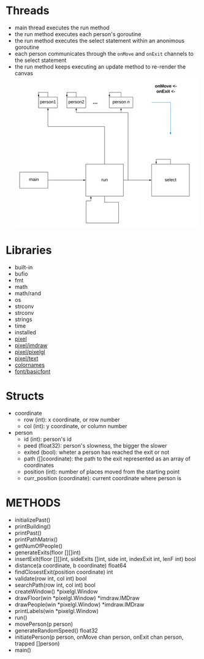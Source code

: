 # Threads
- main thread executes the run method
- the run method executes each person's goroutine
- the run method executes the select statement within an anonimous goroutine
- each person communicates through the `onMove` and `onExit` channels to the select statement
- the run method keeps executing an update method to re-render the canvas
![](assets/threads.png)
# Libraries
* built-in
 * bufio
 * fmt
 * math
 * math/rand
 * os
 * strconv
 * strconv
 * strings
 * time
* installed
 * [pixel](https://github.com/faiface/pixel)
 * [pixel/imdraw](https://github.com/faiface/pixel/imdraw)
 * [pixel/pixelgl](https://github.com/faiface/pixel/pixelgl)
 * [pixel/text](https://github.com/faiface/pixel/text)
 * [colornames](https://godoc.org/golang.org/x/image/colornames)
 * [font/basicfont](https://godoc.org/golang.org/x/image/font/basicfont)
# Structs
* coordinate
  * row (int): x coordinate, or row number
  * col (int): y coordinate, or column number
* person
  * id (int): person's id
  * peed (float32): person's slowness, the bigger the slower
  * exited (bool): wheter a person has reached the exit or not
  * path ([]coordinate): the path to the exit represented as an array of coordinates
  * position (int): number of places moved from the starting point
  * curr_position (coordinate): current coordinate where person is
# METHODS
* initializePast()
* printBuilding()
* printPast()
* printPathMatrix()
* getNumOfPeople()
* generateExits(floor [][]int)
* insertExit(floor [][]int, sideExits []int, side int, indexExit int, lenF int) bool
* distance(a coordinate, b coordinate) float64
* findClosestExit(position coordinate) int
* validate(row int, col int) bool
* searchPath(row int, col int) bool
* createWindow() \*pixelgl.Window
* drawFloor(win \*pixelgl.Window) \*imdraw.IMDraw
* drawPeople(win \*pixelgl.Window) \*imdraw.IMDraw
* printLabels(win \*pixelgl.Window)
* run()
* movePerson(p person)
* generateRandomSpeed() float32
* initiatePerson(p person, onMove chan person, onExit chan person, trapped []person)
* main()
